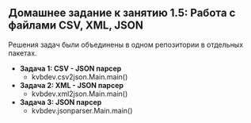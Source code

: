 ﻿## Домашнее задание к занятию 1.5: Работа с файлами CSV, XML, JSON

Решения задач были объединены в одном репозитории в отдельных пакетах.

- **Задача 1: CSV - JSON парсер**
  - kvbdev.csv2json.Main.main()
- **Задача 2: XML - JSON парсер**
  - kvbdev.xml2json.Main.main()
- **Задача 3: JSON парсер**
  - kvbdev.jsonparser.Main.main()

